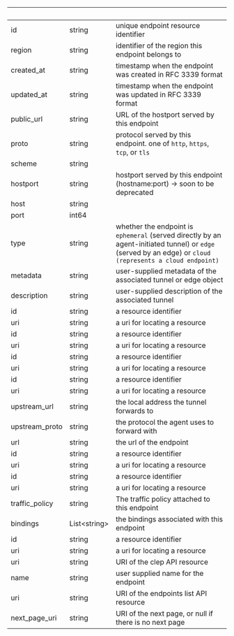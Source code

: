 <!-- Code generated for API Clients. DO NOT EDIT. -->

| &nbsp;         | &nbsp;             | &nbsp;                                                                                                                                                    |
| -------------- | ------------------ | --------------------------------------------------------------------------------------------------------------------------------------------------------- |
| id             | string             | unique endpoint resource identifier                                                                                                                       |
| region         | string             | identifier of the region this endpoint belongs to                                                                                                         |
| created_at     | string             | timestamp when the endpoint was created in RFC 3339 format                                                                                                |
| updated_at     | string             | timestamp when the endpoint was updated in RFC 3339 format                                                                                                |
| public_url     | string             | URL of the hostport served by this endpoint                                                                                                               |
| proto          | string             | protocol served by this endpoint. one of `http`, `https`, `tcp`, or `tls`                                                                                 |
| scheme         | string             |                                                                                                                                                           |
| hostport       | string             | hostport served by this endpoint (hostname:port) -> soon to be deprecated                                                                                 |
| host           | string             |                                                                                                                                                           |
| port           | int64              |                                                                                                                                                           |
| type           | string             | whether the endpoint is `ephemeral` (served directly by an agent-initiated tunnel) or `edge` (served by an edge) or `cloud (represents a cloud endpoint)` |
| metadata       | string             | user-supplied metadata of the associated tunnel or edge object                                                                                            |
| description    | string             | user-supplied description of the associated tunnel                                                                                                        |
| id             | string             | a resource identifier                                                                                                                                     |
| uri            | string             | a uri for locating a resource                                                                                                                             |
| id             | string             | a resource identifier                                                                                                                                     |
| uri            | string             | a uri for locating a resource                                                                                                                             |
| id             | string             | a resource identifier                                                                                                                                     |
| uri            | string             | a uri for locating a resource                                                                                                                             |
| id             | string             | a resource identifier                                                                                                                                     |
| uri            | string             | a uri for locating a resource                                                                                                                             |
| upstream_url   | string             | the local address the tunnel forwards to                                                                                                                  |
| upstream_proto | string             | the protocol the agent uses to forward with                                                                                                               |
| url            | string             | the url of the endpoint                                                                                                                                   |
| id             | string             | a resource identifier                                                                                                                                     |
| uri            | string             | a uri for locating a resource                                                                                                                             |
| id             | string             | a resource identifier                                                                                                                                     |
| uri            | string             | a uri for locating a resource                                                                                                                             |
| traffic_policy | string             | The traffic policy attached to this endpoint                                                                                                              |
| bindings       | List&lt;string&gt; | the bindings associated with this endpoint                                                                                                                |
| id             | string             | a resource identifier                                                                                                                                     |
| uri            | string             | a uri for locating a resource                                                                                                                             |
| uri            | string             | URI of the clep API resource                                                                                                                              |
| name           | string             | user supplied name for the endpoint                                                                                                                       |
| uri            | string             | URI of the endpoints list API resource                                                                                                                    |
| next_page_uri  | string             | URI of the next page, or null if there is no next page                                                                                                    |
